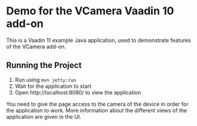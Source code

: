 

# Demo for the VCamera Vaadin 10 add-on


This is a Vaadin 11 example Java application, used to demonstrate features of the VCamera add-on.


## Running the Project

1. Run using `mvn jetty:run`
2. Wait for the application to start
3. Open http://localhost:8080/ to view the application

You need to give the page access to the camera of the device in order for the application to work. More information about the different views of the application are given in the UI.


